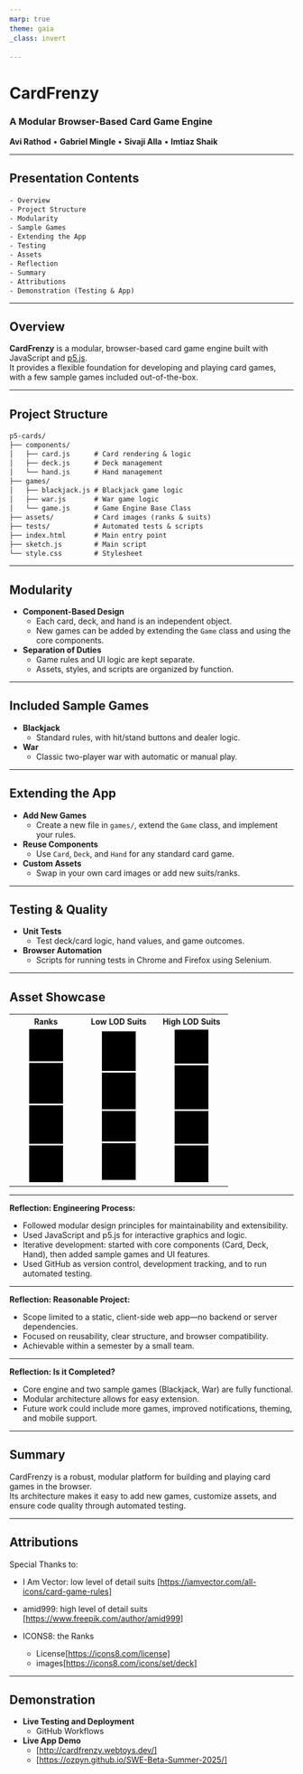 ```yaml
---
marp: true
theme: gaia
_class: invert

---
```


# CardFrenzy  
### A Modular Browser-Based Card Game Engine

**Avi Rathod** • **Gabriel Mingle** • **Sivaji Alla** • **Imtiaz Shaik**

---
<!-- footer: CardFrenzy : Sivaji -->
<!-- paginate: true -->

## Presentation Contents

```
- Overview
- Project Structure
- Modularity
- Sample Games
- Extending the App
- Testing
- Assets
- Reflection
- Summary
- Attributions
- Demonstration (Testing & App)
```

---
<!-- footer: CardFrenzy : Avi -->

## Overview

**CardFrenzy** is a modular, browser-based card game engine built with JavaScript and [p5.js](https://p5js.org/).  
It provides a flexible foundation for developing and playing card games, with a few sample games included out-of-the-box.

---

## Project Structure

```
p5-cards/
├── components/
│   ├── card.js      # Card rendering & logic
│   ├── deck.js      # Deck management
│   └── hand.js      # Hand management
├── games/
│   ├── blackjack.js # Blackjack game logic
│   ├── war.js       # War game logic
│   └── game.js      # Game Engine Base Class
├── assets/          # Card images (ranks & suits)
├── tests/           # Automated tests & scripts
├── index.html       # Main entry point
├── sketch.js        # Main script
└── style.css        # Stylesheet
```

---

## Modularity

- **Component-Based Design**  
  - Each card, deck, and hand is an independent object.
  - New games can be added by extending the `Game` class and using the core components.
- **Separation of Duties**  
  - Game rules and UI logic are kept separate.
  - Assets, styles, and scripts are organized by function.

---
<!-- footer: CardFrenzy : Gabriel -->


## Included Sample Games

- **Blackjack**  
  - Standard rules, with hit/stand buttons and dealer logic.
- **War**  
  - Classic two-player war with automatic or manual play.

---

## Extending the App

- **Add New Games**  
  - Create a new file in `games/`, extend the `Game` class, and implement your rules.
- **Reuse Components**  
  - Use `Card`, `Deck`, and `Hand` for any standard card game.
- **Custom Assets**  
  - Swap in your own card images or add new suits/ranks.

---

## Testing & Quality

- **Unit Tests**  
  - Test deck/card logic, hand values, and game outcomes.
- **Browser Automation**  
  - Scripts for running tests in Chrome and Firefox using Selenium.

---
<!-- footer: CardFrenzy : Sivaji -->

## Asset Showcase

<style>
img.color-adjust {
  filter: brightness(0);
}
</style>


<table width="100%">
  <tr>
    <th align="center">Ranks</th>
    <th align="center">Low LOD Suits</th>
    <th align="center">High LOD Suits</th>
  </tr>
  <tr>
    <td align="center" width="30%">
      <img src="p5-cards/assets/rank/jack.png" width="60" class="color-adjust"/><br/>
      <img src="p5-cards/assets/rank/joker.png" width="60" class="color-adjust"/><br/>
      <img src="p5-cards/assets/rank/king.png" width="60" class="color-adjust"/><br/>
      <img src="p5-cards/assets/rank/queen.png" width="60" class="color-adjust"/>
    </td>
    <td align="center" width="30%">
      <img src="p5-cards/assets/suits/club.png" width="60" class="color-adjust"/><br/>
      <img src="p5-cards/assets/suits/diamond.png" width="60" class="color-adjust"/><br/>
      <img src="p5-cards/assets/suits/heart.png" width="60" class="color-adjust"/><br/>
      <img src="p5-cards/assets/suits/spade.png" width="60" class="color-adjust"/>
    </td>
    <td align="center" width="30%">
      <img src="p5-cards/assets/suits/club_detail.png" width="60" class="color-adjust"/><br/>
      <img src="p5-cards/assets/suits/diamond_detail.png" width="60" class="color-adjust"/><br/>
      <img src="p5-cards/assets/suits/heart_detail.png" width="60" class="color-adjust"/><br/>
      <img src="p5-cards/assets/suits/spade_detail.png" width="60" class="color-adjust"/>
    </td>
  </tr>
</table>

---

**Reflection: Engineering Process:**  
- Followed modular design principles for maintainability and extensibility.
- Used JavaScript and p5.js for interactive graphics and logic.
- Iterative development: started with core components (Card, Deck, Hand), then added sample games and UI features.
- Used GitHub as version control, development tracking, and to run automated testing.

---

**Reflection: Reasonable Project:**  
- Scope limited to a static, client-side web app—no backend or server dependencies.
- Focused on reusability, clear structure, and browser compatibility.
- Achievable within a semester by a small team.

---
<!-- footer: CardFrenzy : Imtiaz -->


**Reflection: Is it Completed?**  
- Core engine and two sample games (Blackjack, War) are fully functional.
- Modular architecture allows for easy extension.
- Future work could include more games, improved notifications, theming, and mobile support.

---
## Summary

CardFrenzy is a robust, modular platform for building and playing card games in the browser.  
Its architecture makes it easy to add new games, customize assets, and ensure code quality through automated testing.

---
## Attributions
Special Thanks to: 
- I Am Vector: low level of detail suits [https://iamvector.com/all-icons/card-game-rules]

- amid999: high level of detail suits [https://www.freepik.com/author/amid999]

- ICONS8: the Ranks 
  - License[https://icons8.com/license]
  - images[https://icons8.com/icons/set/deck]

---
<!-- footer: CardFrenzy : Gabriel : Avi -->

## Demonstration
- **Live Testing and Deployment**
  - GitHub Workflows
- **Live App Demo**
  - [http://cardfrenzy.webtoys.dev/]
  - [https://ozpyn.github.io/SWE-Beta-Summer-2025/]